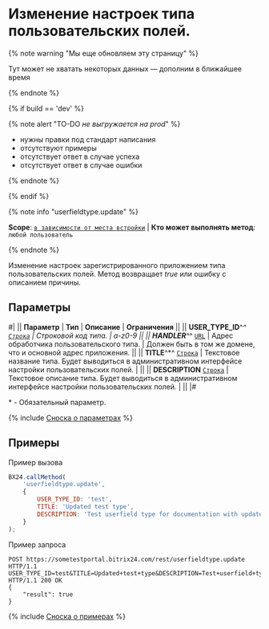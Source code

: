# Изменение настроек типа пользовательских полей.

{% note warning "Мы еще обновляем эту страницу" %}

Тут может не хватать некоторых данных — дополним в ближайшее время

{% endnote %}

{% if build == 'dev' %}

{% note alert "TO-DO _не выгружается на prod_" %}

- нужны правки под стандарт написания
- отсутствуют примеры
- отсутствует ответ в случае успеха
- отсутствует ответ в случае ошибки

{% endnote %}

{% endif %}

{% note info "userfieldtype.update" %}

**Scope**: [`в зависимости от места встройки`](../../scopes/permissions.md) | **Кто может выполнять метод**: `любой пользователь`

{% endnote %}

Изменение настроек зарегистрированного приложением типа пользовательских полей. Метод возвращает _true_ или ошибку с описанием причины.

## Параметры

#|
|| **Параметр** | **Тип** | **Описание** | **Ограничения** ||
|| **USER_TYPE_ID**^*^
[`Строка`](../../data-types.md) | Строковой код типа.  | a-z0-9 ||
|| **HANDLER**^*^
[`URL`](../../data-types.md) | Адрес обработчика пользовательского типа.  | Должен быть в том же домене, что и основной адрес приложения. ||
|| **TITLE**^*^
[`Строка`](../../data-types.md) | Текстовое название типа. Будет выводиться в административном интерфейсе настройки пользовательских полей.  | ||
|| **DESCRIPTION**
[`Строка`](../../data-types.md) | Текстовое описание типа. Будет выводиться в административном интерфейсе настройки пользовательских полей. | ||
|#

\* - Обязательный параметр.

{% include [Сноска о параметрах](../../../_includes/required.md) %}

## Примеры

Пример вызова

```js
BX24.callMethod(
    'userfieldtype.update',
    {
        USER_TYPE_ID: 'test',
        TITLE: 'Updated test type',
        DESCRIPTION: 'Test userfield type for documentation with updated description'
    }
);
```

Пример запроса

```http
POST https://sometestportal.bitrix24.com/rest/userfieldtype.update HTTP/1.1
USER_TYPE_ID=test&TITLE=Updated+test+type&DESCRIPTION=Test+userfield+type+for+documentation+with+updated+description&auth=63t6r4z9cugaciaxocrh2r47zlodp12y
HTTP/1.1 200 OK
{
    "result": true
}
```


{% include [Сноска о примерах](../../../_includes/examples.md) %}